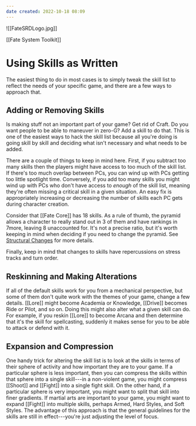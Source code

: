 ```yaml
---
date created: 2022-10-18 08:09
---
```


![[FateSRDLogo.jpg]]

[[Fate System Toolkit]]

# Using Skills as Written

The easiest thing to do in most cases is to simply tweak the skill list to reflect the needs of your specific game, and there are a few ways to approach that.

## Adding or Removing Skills

Is making stuff not an important part of your game? Get rid of Craft. Do you want people to be able to maneuver in zero-G? Add a skill to do that. This is one of the easiest ways to hack the skill list because all you're doing is going skill by skill and deciding what isn't necessary and what needs to be added.

There are a couple of things to keep in mind here. First, if you subtract too many skills then the players might have access to too much of the skill list. If there's too much overlap between PCs, you can wind up with PCs getting too little spotlight time. Conversely, if you add too many skills you might wind up with PCs who don't have access to _enough_ of the skill list, meaning they're often missing a critical skill in a given situation. An easy fix is appropriately increasing or decreasing the number of skills each PC gets during character creation.

Consider that [[Fate Core]] has 18 skills. As a rule of thumb, the pyramid allows a character to really stand out in 3 of them and have rankings in 7more, leaving 8 unaccounted for. It's not a precise ratio, but it's worth keeping in mind when deciding if you need to change the pyramid. See [Structural Changes](../structural-changes/index.html) for more details.

Finally, keep in mind that changes to skills have repercussions on stress tracks and turn order.

## Reskinning and Making Alterations

If all of the default skills work for you from a mechanical perspective, but some of them don't quite work with the themes of your game, change a few details. [[Lore]] might become Academia or Knowledge, [[Drive]] becomes Ride or Pilot, and so on. Doing this might also alter what a given skill can do. For example, if you reskin [[Lore]] to become Arcana and then determine that it's the skill for spellcasting, suddenly it makes sense for you to be able to attack or defend with it.

## Expansion and Compression

One handy trick for altering the skill list is to look at the skills in terms of their sphere of activity and how important they are to your game. If a particular sphere is less important, then you can compress the skills within that sphere into a single skill---in a non-violent game, you might compress [[Shoot]] and [[Fight]] into a single fight skill. On the other hand, if a particular sphere is very important, you might want to split that skill into finer gradients. If martial arts are important to your game, you might want to expand [[Fight]] into multiple skills, perhaps Armed, Hard Styles, and Soft Styles. The advantage of this approach is that the general guidelines for the skills are still in effect---you're just adjusting the level of focus.

